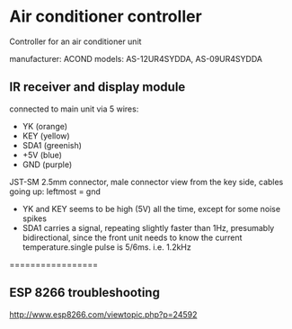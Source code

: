 # Air conditioner controller

Controller for an air conditioner unit

manufacturer: ACOND
models: AS-12UR4SYDDA, AS-09UR4SYDDA


## IR receiver and display module

connected to main unit via 5 wires:
- YK (orange)
- KEY (yellow)
- SDA1 (greenish)
- +5V (blue)
- GND (purple)

JST-SM 2.5mm connector, male connector view from the key side, cables going up: leftmost = gnd

- YK and KEY seems to be high (5V) all the time, except for some noise spikes
- SDA1 carries a signal, repeating slightly faster than 1Hz, presumably bidirectional, since the front unit needs to know the current temperature.single pulse is 5/6ms. i.e. 1.2kHz

=================
## ESP 8266 troubleshooting

http://www.esp8266.com/viewtopic.php?p=24592

